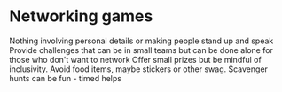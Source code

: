 # Networking games

Nothing involving personal details or making people stand up and speak
Provide challenges that can be in small teams but can be done alone for those who don't want to network
Offer small prizes but be mindful of inclusivity. Avoid food items, maybe stickers or other swag.
Scavenger hunts can be fun - timed helps